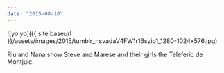 ```yaml
---
date: "2015-08-10"
---
```


![yo yo]({{ site.baseurl }}/assets/images/2015/tumblr_nsvadaV4FW1r16syio1_1280-1024x576.jpg)

Riu and Nana show Steve and Marese and their girls the Teleferic de Montjuic.
